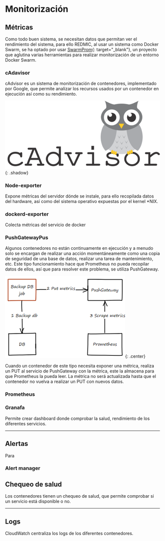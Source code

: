 # Monitorización
## Métricas
Como todo buen sistema, se necesitan datos que permitan ver el rendimiento del sistema, para ello REDMIC, al usar un sistema como Docker Swarm, se ha optado por usar [SwarmProm](https://github.com/stefanprodan/swarmprom){: target="_blank"}, un proyecto que aglutina varias herramientas para realizar monitorización de un entorno Docker Swarm.

### cAdavisor
cAdvisor es un sistema de monitorización de contenedores, implementado por Google, que permite analizar los recursos usados por un contenedor en ejecución así como su rendimiento.

![cadvisor-logo](images/cadvisor_logo.png){: .shadow}

### Node-exporter
Expone métricas del servidor dónde se instale, para ello recopilada datos del hardware, así como del sistema operativo expuestas por el kernel *NIX.

### dockerd-exporter
Colecta métricas del servicio de docker

### PushGatewayPus
Algunos contenedores no están continuamente en ejecución y a menudo solo se encargan de realizar una acción momentáneamente como una copia de seguridad de una base de datos, realizar una tarea de mantenimiento, etc. Este tipo funcionamiento hace que Prometheus no pueda recopilar datos de ellos, así que para resolver este problema, se utiliza PushGateway.

![pushgateway](images/pushgateway.png){: .center}

Cuando un contenedor de este tipo necesita exponer una métrica, realiza un PUT al servicio de PushGateway con la métrica, este la almacena para que Prometheus la pueda leer. La métrica no será actualizada hasta que el contenedor no vuelva a realizar un PUT con nuevos datos.

### Prometheus

### Granafa
Permite crear dashboard donde comprobar la salud, rendimiento de los diferentes servicios.

---

## Alertas
Para 
### Alert manager

## Chequeo de salud
Los contenedores tienen un chequeo de salud, que permite comprobar si un servicio está disponible o no.

---

## Logs
CloudWatch centraliza los logs de los diferentes contenedores.